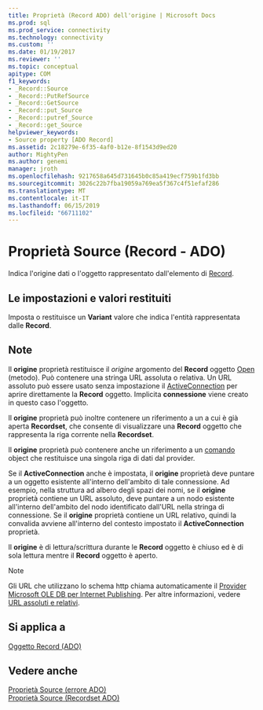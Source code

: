 ```yaml
---
title: Proprietà (Record ADO) dell'origine | Microsoft Docs
ms.prod: sql
ms.prod_service: connectivity
ms.technology: connectivity
ms.custom: ''
ms.date: 01/19/2017
ms.reviewer: ''
ms.topic: conceptual
apitype: COM
f1_keywords:
- _Record::Source
- _Record::PutRefSource
- _Record::GetSource
- _Record::put_Source
- _Record::putref_Source
- _Record::get_Source
helpviewer_keywords:
- Source property [ADO Record]
ms.assetid: 2c18279e-6f35-4af0-b12e-8f1543d9ed20
author: MightyPen
ms.author: genemi
manager: jroth
ms.openlocfilehash: 9217658a645d731645b0c85a419ecf759b1fd3bb
ms.sourcegitcommit: 3026c22b7fba19059a769ea5f367c4f51efaf286
ms.translationtype: MT
ms.contentlocale: it-IT
ms.lasthandoff: 06/15/2019
ms.locfileid: "66711102"
---
```

# <a name="source-property-ado-record"></a>Proprietà Source (Record - ADO)
Indica l'origine dati o l'oggetto rappresentato dall'elemento di [Record](../../../ado/reference/ado-api/record-object-ado.md).  
  
## <a name="settings-and-return-values"></a>Le impostazioni e valori restituiti  
 Imposta o restituisce un **Variant** valore che indica l'entità rappresentata dalle **Record**.  
  
## <a name="remarks"></a>Note  
 Il **origine** proprietà restituisce il *origine* argomento del **Record** oggetto [Open](../../../ado/reference/ado-api/open-method-ado-record.md) (metodo). Può contenere una stringa URL assoluta o relativa. Un URL assoluto può essere usato senza impostazione il [ActiveConnection](../../../ado/reference/ado-api/activeconnection-property-ado.md) per aprire direttamente la **Record** oggetto. Implicita **connessione** viene creato in questo caso l'oggetto.  
  
 Il **origine** proprietà può inoltre contenere un riferimento a un a cui è già aperta **Recordset**, che consente di visualizzare una **Record** oggetto che rappresenta la riga corrente nella  **Recordset**.  
  
 Il **origine** proprietà può contenere anche un riferimento a un [comando](../../../ado/reference/ado-api/command-object-ado.md) object che restituisce una singola riga di dati dal provider.  
  
 Se il **ActiveConnection** anche è impostata, il **origine** proprietà deve puntare a un oggetto esistente all'interno dell'ambito di tale connessione. Ad esempio, nella struttura ad albero degli spazi dei nomi, se il **origine** proprietà contiene un URL assoluto, deve puntare a un nodo esistente all'interno dell'ambito del nodo identificato dall'URL nella stringa di connessione. Se il **origine** proprietà contiene un URL relativo, quindi la convalida avviene all'interno del contesto impostato il **ActiveConnection** proprietà.  
  
 Il **origine** è di lettura/scrittura durante le **Record** oggetto è chiuso ed è di sola lettura mentre il **Record** oggetto è aperto.  
  
> [!NOTE]
>  Gli URL che utilizzano lo schema http chiama automaticamente il [Provider Microsoft OLE DB per Internet Publishing](../../../ado/guide/appendixes/microsoft-ole-db-provider-for-internet-publishing.md). Per altre informazioni, vedere [URL assoluti e relativi](../../../ado/guide/data/absolute-and-relative-urls.md).  
  
## <a name="applies-to"></a>Si applica a  
 [Oggetto Record (ADO)](../../../ado/reference/ado-api/record-object-ado.md)  
  
## <a name="see-also"></a>Vedere anche  
 [Proprietà Source (errore ADO)](../../../ado/reference/ado-api/source-property-ado-error.md)   
 [Proprietà Source (Recordset ADO)](../../../ado/reference/ado-api/source-property-ado-recordset.md)
